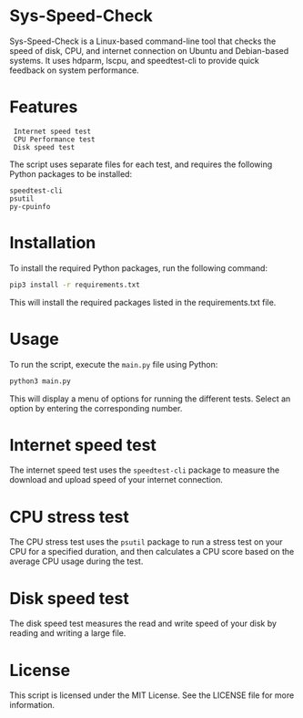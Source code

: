 # Sys-Speed-Check
Sys-Speed-Check is a Linux-based command-line tool that checks the speed of disk, CPU, and internet connection on Ubuntu and Debian-based systems. It uses hdparm, lscpu, and speedtest-cli to provide quick feedback on system performance.

# Features

     Internet speed test
     CPU Performance test
     Disk speed test

The script uses separate files for each test, and requires the following Python packages to be installed:
    
    speedtest-cli
    psutil
    py-cpuinfo

# Installation
To install the required Python packages, run the following command:

```bash
pip3 install -r requirements.txt
```
This will install the required packages listed in the requirements.txt file.

# Usage

To run the script, execute the `main.py` file using Python:

```bash
python3 main.py
```
This will display a menu of options for running the different tests. Select an option by entering the corresponding number.

# Internet speed test
The internet speed test uses the `speedtest-cli` package to measure the download and upload speed of your internet connection.
# CPU stress test
The CPU stress test uses the `psutil` package to run a stress test on your CPU for a specified duration, and then calculates a CPU score based on the average CPU usage during the test.
# Disk speed test
The disk speed test measures the read and write speed of your disk by reading and writing a large file.
# License
This script is licensed under the MIT License. See the LICENSE file for more information.
